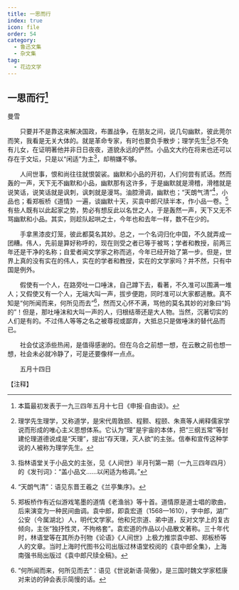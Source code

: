 ```yaml
---
title: 一思而行
index: true
icon: file
order: 54
category:
  - 鲁迅文集
  - 杂文集
tag:  
  - 花边文学
---
```


## 一思而行[^①]

曼雪

　　只要并不是靠这来解决国政，布置战争，在朋友之间，说几句幽默，彼此莞尔而笑，我看是无关大体的。就是革命专家，有时也要负手散步；理学先生[^②]总不免有儿女，在证明著他并非日日夜夜，道貌永远的俨然。小品文大约在将来也还可以存在于文坛，只是以“闲适”为主[^③]，却稍嫌不够。

　　人间世事，恨和尚往往就恨袈裟。幽默和小品的开初，人们何尝有贰话。然而轰的一声，天下无不幽默和小品，幽默那有这许多，于是幽默就是滑稽，滑稽就是说笑话，说笑话就是讽刺，讽刺就是漫骂。油腔滑调，幽默也；“天朗气清”[^④]，小品也；看郑板桥《道情》一遍，谈幽默十天，买袁中郎尺牍半本，作小品一卷。[^⑤]有些人既有以此起家之势，势必有想反此以名世之人，于是轰然一声，天下又无不骂幽默和小品。其实，则趁队起哄之士，今年也和去年一样，数不在少的。

　　手拿黑漆皮灯笼，彼此都莫名其妙。总之，一个名词归化中国，不久就弄成一团糟。伟人，先前是算好称呼的，现在则受之者已等于被骂；学者和教授，前两三年还是干净的名称；自爱者闻文学家之称而逃，今年已经开始了第一步。但是，世界上真的没有实在的伟人，实在的学者和教授，实在的文学家吗？并不然，只有中国是例外。

　　假使有一个人，在路旁吐一口唾沫，自己蹲下去，看著，不久准可以围满一堆人；又假使又有一个人，无端大叫一声，拔步便跑，同时准可以大家都逃散。真不知是“何所闻而来，何所见而去”[^⑥]，然而又心怀不满，骂他的莫名其妙的对象曰“妈的”！但是，那吐唾沫和大叫一声的人，归根结蒂还是大人物。当然，沉著切实的人们是有的。不过伟人等等之名之被尊视或鄙弃，大抵总只是做唾沫的替代品而已。

　　社会仗这添些热闹，是值得感谢的。但在乌合之前想一想，在云散之前也想一想，社会未必就冷静了，可是还要像样一点点。

　　五月十四日

【注释】

[^①]:本篇最初发表于一九三四年五月十七日《申报·自由谈》。

[^②]:理学先生理学，又称道学，是宋代周敦颐、程颢、程颐、朱熹等人阐释儒家学说而形成的唯心主义思想体系。它认为“理”是宇宙的本体，把“三纲五常”等封建伦理道德说成是“天理”，提出“存天理，灭人欲”的主张。信奉和宣传这种学说的人被称为理学先生。

[^③]:指林语堂关于小品文的主张，见《人间世》半月刊第一期（一九三四年四月）的《发刊词》：“盖小品文……以闲适为格调。”

[^④]:“天朗气清”：语见东晋王羲之《兰亭集序》。

[^⑤]:郑板桥作有近似游戏笔墨的道情《老渔翁》等十首。道情原是道士唱的歌曲，后来演变为一种民间曲调。袁中郎，即袁宏道（1568—1610），字中郎，湖广公安（今属湖北）人，明代文学家。他和兄宗道、弟中道，反对文学上的复古倾向，主张“独抒性灵，不拘格套”。袁宏道的作品以小品散文著称。三十年代时，林语堂等在其所办刊物《论语》《人间世》上极力推崇袁中郎、郑板桥等人的文章。当时上海时代图书公司出版过林语堂校阅的《袁中郎全集》，上海南强书局出版过《袁中郎尺牍全稿》。

[^⑥]:“何所闻而来，何所见而去”：语见《世说新语·简傲》，是三国时魏文学家嵇康对来访的钟会表示简慢的话。
